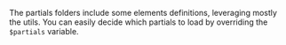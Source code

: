 The partials folders include some elements definitions, leveraging mostly the utils. You can easily decide which partials to load by overriding the `$partials` variable.
